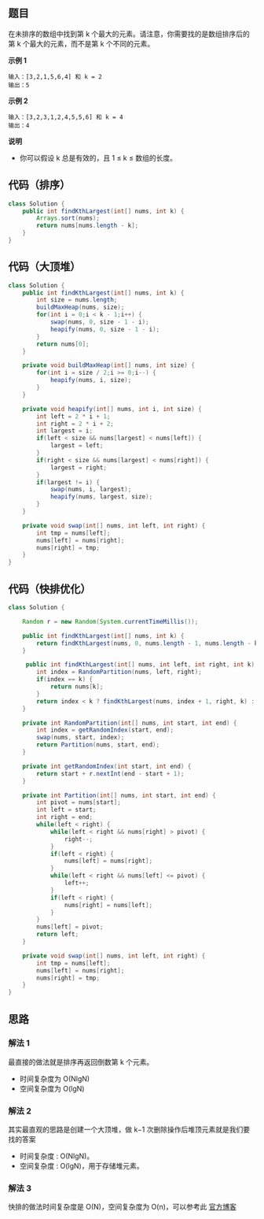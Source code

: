 ## 题目
在未排序的数组中找到第 k 个最大的元素。请注意，你需要找的是数组排序后的第 k 个最大的元素，而不是第 k 个不同的元素。

**示例 1**
```
输入：[3,2,1,5,6,4] 和 k = 2
输出：5
```

**示例 2**
```
输入：[3,2,3,1,2,4,5,5,6] 和 k = 4
输出：4
```

**说明**

* 你可以假设 k 总是有效的，且 1 ≤ k ≤ 数组的长度。

## 代码（排序）
```Java
class Solution {
    public int findKthLargest(int[] nums, int k) {
        Arrays.sort(nums);
        return nums[nums.length - k];
    }
}
```

## 代码（大顶堆）
```Java
class Solution {
    public int findKthLargest(int[] nums, int k) {
        int size = nums.length;
        buildMaxHeap(nums, size);
        for(int i = 0;i < k - 1;i++) {
            swap(nums, 0, size - 1 - i);
            heapify(nums, 0, size - 1 - i);
        }
        return nums[0];
    }

    private void buildMaxHeap(int[] nums, int size) {
        for(int i = size / 2;i >= 0;i--) {
            heapify(nums, i, size);
        }
    }

    private void heapify(int[] nums, int i, int size) {
        int left = 2 * i + 1;
        int right = 2 * i + 2;
        int largest = i;
        if(left < size && nums[largest] < nums[left]) {
            largest = left;
        }
        if(right < size && nums[largest] < nums[right]) {
            largest = right;
        }
        if(largest != i) {
            swap(nums, i, largest);
            heapify(nums, largest, size);
        }
    }

    private void swap(int[] nums, int left, int right) {
        int tmp = nums[left];
        nums[left] = nums[right];
        nums[right] = tmp;
    }
}
```

## 代码（快排优化）
```Java
class Solution {

    Random r = new Random(System.currentTimeMillis());

    public int findKthLargest(int[] nums, int k) {
        return findKthLargest(nums, 0, nums.length - 1, nums.length - k);
    }

     public int findKthLargest(int[] nums, int left, int right, int k) {
        int index = RandomPartition(nums, left, right);
        if(index == k) {
            return nums[k];
        }
        return index < k ? findKthLargest(nums, index + 1, right, k) : findKthLargest(nums, left, index - 1, k);
    }

    private int RandomPartition(int[] nums, int start, int end) {
        int index = getRandomIndex(start, end);
        swap(nums, start, index);
        return Partition(nums, start, end);
    }

    private int getRandomIndex(int start, int end) {
        return start + r.nextInt(end - start + 1);
    }

    private int Partition(int[] nums, int start, int end) {
        int pivot = nums[start];
        int left = start;
        int right = end;
        while(left < right) {
            while(left < right && nums[right] > pivot) {
                right--;
            }
            if(left < right) {
                nums[left] = nums[right];
            }
            while(left < right && nums[left] <= pivot) {
                left++;
            }
            if(left < right) {
                nums[right] = nums[left];
            }
        }
        nums[left] = pivot;
        return left;
    }

    private void swap(int[] nums, int left, int right) {
        int tmp = nums[left];
        nums[left] = nums[right];
        nums[right] = tmp;
    }
}
```

## 思路

### 解法 1

最直接的做法就是排序再返回倒数第 k 个元素。
* 时间复杂度为 O(NlgN)
* 空间复杂度为 O(lgN)

### 解法 2

其实最直观的思路是创建一个大顶堆，做 k−1 次删除操作后堆顶元素就是我们要找的答案
* 时间复杂度 : O(NlgN)。
* 空间复杂度 : O(lgN)，用于存储堆元素。

### 解法 3

快排的做法时间复杂度是 O(N)，空间复杂度为 O(n)，可以参考此 [官方博客](https://leetcode.cn/problems/kth-largest-element-in-an-array/solution/shu-zu-zhong-de-di-kge-zui-da-yuan-su-by-leetcode-/)